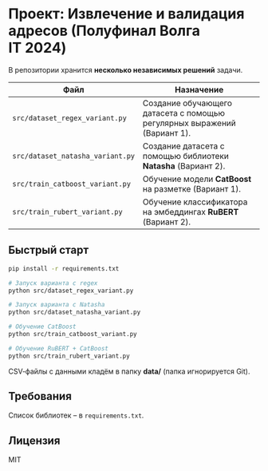 # Проект: Извлечение и валидация адресов (Полуфинал Волга IT 2024)

В репозитории хранится **несколько независимых решений** задачи. 

| Файл | Назначение |
|------|-----------|
| `src/dataset_regex_variant.py` | Создание обучающего датасета с помощью регулярных выражений (Вариант 1). |
| `src/dataset_natasha_variant.py` | Создание датасета с помощью библиотеки **Natasha** (Вариант 2). |
| `src/train_catboost_variant.py` | Обучение модели **CatBoost** на разметке (Вариант 1). |
| `src/train_rubert_variant.py` | Обучение классификатора на эмбеддингах **RuBERT** (Вариант 2). |

## Быстрый старт

```bash
pip install -r requirements.txt

# Запуск варианта с regex
python src/dataset_regex_variant.py  

# Запуск варианта с Natasha
python src/dataset_natasha_variant.py  

# Обучение CatBoost
python src/train_catboost_variant.py  

# Обучение RuBERT + CatBoost
python src/train_rubert_variant.py  
```
CSV‑файлы с данными кладём в папку **data/** (папка игнорируется Git).

## Требования
Список библиотек – в `requirements.txt`.

## Лицензия
MIT
